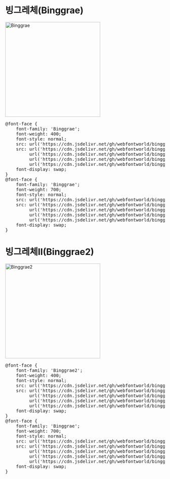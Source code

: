 # 빙그레체(Binggrae)


<a href="https://wess.tistory.com" target="_blank">
    <img src="https://webfontworld.github.io/binggrae/Binggrae.jpg" alt="Binggrae" style="width:300px">
</a>
<pre>
@font-face {
    font-family: 'Binggrae';
    font-weight: 400;
    font-style: normal;
    src: url('https://cdn.jsdelivr.net/gh/webfontworld/binggrae/BinggraeRegular.eot');
    src: url('https://cdn.jsdelivr.net/gh/webfontworld/binggrae/BinggraeRegular.eot?#iefix') format('embedded-opentype'),
         url('https://cdn.jsdelivr.net/gh/webfontworld/binggrae/BinggraeRegular.woff2') format('woff2'),
         url('https://cdn.jsdelivr.net/gh/webfontworld/binggrae/BinggraeRegular.woff') format('woff'),
         url('https://cdn.jsdelivr.net/gh/webfontworld/binggrae/BinggraeRegular.ttf') format("truetype");
    font-display: swap;
} 
@font-face {
    font-family: 'Binggrae';
    font-weight: 700;
    font-style: normal;
    src: url('https://cdn.jsdelivr.net/gh/webfontworld/binggrae/BinggraeBold.eot');
    src: url('https://cdn.jsdelivr.net/gh/webfontworld/binggrae/BinggraeBold.eot?#iefix') format('embedded-opentype'),
         url('https://cdn.jsdelivr.net/gh/webfontworld/binggrae/BinggraeBold.woff2') format('woff2'),
         url('https://cdn.jsdelivr.net/gh/webfontworld/binggrae/BinggraeBold.woff') format('woff'),
         url('https://cdn.jsdelivr.net/gh/webfontworld/binggrae/BinggraeBold.ttf') format("truetype");
    font-display: swap;
} 
</pre>



# 빙그레체Ⅱ(Binggrae2)


<a href="https://wess.tistory.com" target="_blank">
    <img src="https://webfontworld.github.io/binggrae/Binggrae2.jpg" alt="Binggrae2" style="width:300px">
</a>
<pre>
@font-face {
    font-family: 'Binggrae2';
    font-weight: 400;
    font-style: normal;
    src: url('https://cdn.jsdelivr.net/gh/webfontworld/binggrae/Binggrae2Regular.eot');
    src: url('https://cdn.jsdelivr.net/gh/webfontworld/binggrae/Binggrae2Regular.eot?#iefix') format('embedded-opentype'),
         url('https://cdn.jsdelivr.net/gh/webfontworld/binggrae/Binggrae2Regular.woff2') format('woff2'),
         url('https://cdn.jsdelivr.net/gh/webfontworld/binggrae/Binggrae2Regular.woff') format('woff'),
         url('https://cdn.jsdelivr.net/gh/webfontworld/binggrae/Binggrae2Regular.ttf') format("truetype");
    font-display: swap;
} 
@font-face {
    font-family: 'Binggrae';
    font-weight: 700;
    font-style: normal;
    src: url('https://cdn.jsdelivr.net/gh/webfontworld/binggrae/Binggrae2Bold.eot');
    src: url('https://cdn.jsdelivr.net/gh/webfontworld/binggrae/Binggrae2Bold.eot?#iefix') format('embedded-opentype'),
         url('https://cdn.jsdelivr.net/gh/webfontworld/binggrae/Binggrae2Bold.woff2') format('woff2'),
         url('https://cdn.jsdelivr.net/gh/webfontworld/binggrae/Binggrae2Bold.woff') format('woff'),
         url('https://cdn.jsdelivr.net/gh/webfontworld/binggrae/Binggrae2Bold.ttf') format("truetype");
    font-display: swap;
} 
</pre>

